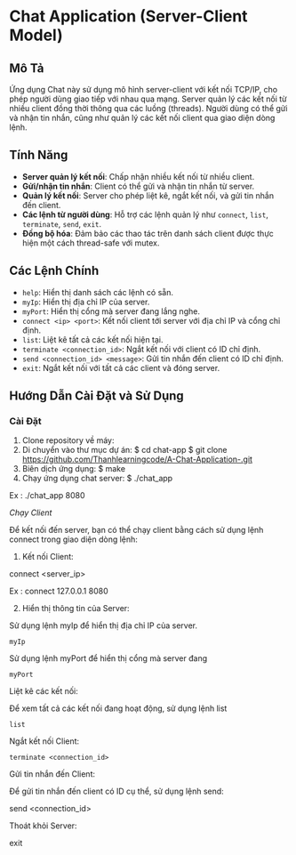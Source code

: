 # Chat Application (Server-Client Model)

## Mô Tả
Ứng dụng Chat này sử dụng mô hình server-client với kết nối TCP/IP, cho phép người dùng giao tiếp với nhau qua mạng. Server quản lý các kết nối từ nhiều client đồng thời thông qua các luồng (threads). Người dùng có thể gửi và nhận tin nhắn, cũng như quản lý các kết nối client qua giao diện dòng lệnh.

## Tính Năng
- **Server quản lý kết nối**: Chấp nhận nhiều kết nối từ nhiều client.
- **Gửi/nhận tin nhắn**: Client có thể gửi và nhận tin nhắn từ server.
- **Quản lý kết nối**: Server cho phép liệt kê, ngắt kết nối, và gửi tin nhắn đến client.
- **Các lệnh từ người dùng**: Hỗ trợ các lệnh quản lý như `connect`, `list`, `terminate`, `send`, `exit`.
- **Đồng bộ hóa**: Đảm bảo các thao tác trên danh sách client được thực hiện một cách thread-safe với mutex.

## Các Lệnh Chính
- `help`: Hiển thị danh sách các lệnh có sẵn.
- `myIp`: Hiển thị địa chỉ IP của server.
- `myPort`: Hiển thị cổng mà server đang lắng nghe.
- `connect <ip> <port>`: Kết nối client tới server với địa chỉ IP và cổng chỉ định.
- `list`: Liệt kê tất cả các kết nối hiện tại.
- `terminate <connection_id>`: Ngắt kết nối với client có ID chỉ định.
- `send <connection_id> <message>`: Gửi tin nhắn đến client có ID chỉ định.
- `exit`: Ngắt kết nối với tất cả các client và đóng server.

## Hướng Dẫn Cài Đặt và Sử Dụng

### Cài Đặt
1. Clone repository về máy:
2. Di chuyển vào thư mục dự án:
 $  cd chat-app
 $  git clone https://github.com/Thanhlearningcode/A-Chat-Application-.git
3. Biên dịch ứng dụng:
 $ make
4. Chạy ứng dụng chat server:
 $  ./chat_app <port> 

Ex : ./chat_app 8080

*Chạy Client*

Để kết nối đến server, bạn có thể chạy client bằng cách sử dụng lệnh connect trong giao diện dòng lệnh:

1. Kết nối Client:

connect <server_ip> <port>

Ex : connect 127.0.0.1 8080

2.  Hiển thị thông tin của Server:

Sử dụng lệnh myIp để hiển thị địa chỉ IP của server.

    myIp

Sử dụng lệnh myPort để hiển thị cổng mà server đang

    myPort

Liệt kê các kết nối:

Để xem tất cả các kết nối đang hoạt động, sử dụng lệnh list

    list

Ngắt kết nối Client:

    terminate <connection_id>

Gửi tin nhắn đến Client:

Để gửi tin nhắn đến client có ID cụ thể, sử dụng lệnh send:

send <connection_id> <message>

Thoát khỏi Server:

exit



